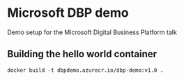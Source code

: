 # Microsoft DBP demo
Demo setup for the Microsoft Digital Business Platform talk

## Building the hello world container
```
docker build -t dbpdemo.azurecr.io/dbp-demo:v1.0 .
```